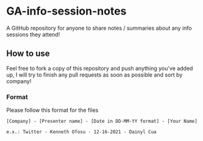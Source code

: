 # GA-info-session-notes

A GitHub repository for anyone to share notes / summaries about any info sessions they attend!

## How to use

Feel free to fork a copy of this repository and push anything you've added up, I will try to finish any pull requests as soon as possible and sort by company!

### Format

Please follow this format for the files

```
[Company] - [Presenter name] - [Date in DD-MM-YY format] - [Your Name]

e.x.: Twitter - Kenneth Ofosu - 12-16-2021 - Dainyl Cua

